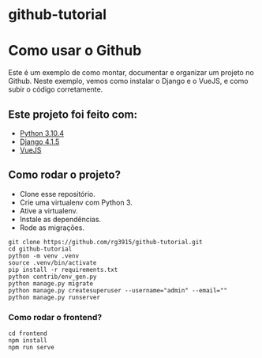 # github-tutorial

# Como usar o Github

Este é um exemplo de como montar, documentar e organizar um projeto no Github.
Neste exemplo, vemos como instalar o Django e o VueJS, e como subir o código corretamente.

## Este projeto foi feito com:

* [Python 3.10.4](https://www.python.org/)
* [Django 4.1.5](https://www.djangoproject.com/)
* [VueJS](https://vuejs.org/)

## Como rodar o projeto?

* Clone esse repositório.
* Crie uma virtualenv com Python 3.
* Ative a virtualenv.
* Instale as dependências.
* Rode as migrações.

```
git clone https://github.com/rg3915/github-tutorial.git
cd github-tutorial
python -m venv .venv
source .venv/bin/activate
pip install -r requirements.txt
python contrib/env_gen.py
python manage.py migrate
python manage.py createsuperuser --username="admin" --email=""
python manage.py runserver
```

### Como rodar o frontend?

```
cd frontend
npm install
npm run serve
```

